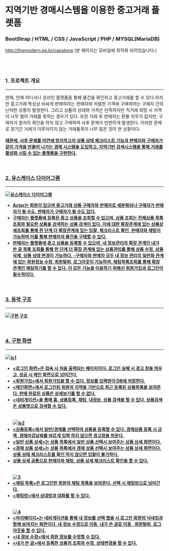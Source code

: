 # 지역기반 경매시스템을 이용한 중고거래 플랫폼
### BootStrap / HTML / CSS / JavaScript / PHP / MYSQL(MariaDB)

http://themodern.pe.kr/capstone (본 페이지는 모바일에 최적화 되어있습니다.)
<br><br><br><br>
### 1. 프로젝트 개요
------------
현재, 언제 어디서나 온라인 플랫폼을 통해 물건을 확인하고 중고거래를 할 수 있다.하지만 중고거래 특성상 비싸게 판매하려는 판매자와 저렴한 가격에 구매하려는 구매자 간의 난처한 상황이 발생한다. 그리고 상품의 상태와 가격은 만족하지만 직거래 희망 시 지역이 너무 멀어 거래를 못하는 경우가 있다. 또한 거래 후 판매자는 환불 의무가 없지만, 구매자가 철저히 확인을 하지 않고 구매하여 사후 문제가 빈번하게 발생한다. 이러한 문제로 장기간 거래가 이루어지지 않는 거래품목이 너무 많은 것이 현 상황이다.<br><br>
<strong><u>  때문에, 사후 문제를 미연에 방지하고자 상품 상태 체크리스트 기능과 판매자와 구매자가 같이 가격을 만들어 나가는 경매 시스템을 도입하고, 지역기반 검색시스템을 통해 거래를 활성화 시킬 수 있는 플랫폼을 구현한다.<br><br><br>

### 2. 유스케이스 다이어그램
------------
![유스케이스 다이어그램](https://user-images.githubusercontent.com/75834395/102696883-00fb2d00-4275-11eb-9170-f95ce0579db2.jpg)
- Actor는 회원이 있으며 중고거래 상품 구매자와 판매자로 세분화되나 구매자가 판매자가 될 수도, 판매자가 구매자가 될 수도 있다.
- 구매자는 플랫폼에 등록된 중고 상품을 조회할 수 있으며, 상품 조회는 전체상품 목록 조회와 필요한 상품을 검색하는 상품 검색이 있다. 이에 대한 확장관계에 있는 상품상세조회를 통해 한 단계 더 확장관계에 있는 입찰, 체크리스트 확인, 판매자와 채팅이 가능하며 이를 통해 판매자의 물건을 구매할 수 있다.
- 판매자는 플랫폼에 중고 상품을 등록할 수 있으며, 내 정보관리의 확장 관계인 내가 쓴 글 목록 조회를 통해 한 단계 더 확장 관계에 있는 상품관리를 통해 상품 수정, 상품 삭제, 상품 상태 변경이 가능하다.
-구매자와 판매자 모두 내 정보 관리의 일반화 관계에 있는 회원정보 수정, 회원탈퇴, 로그아웃이 가능하며, 채팅목록조회를 통해 확장관계인 채팅하기를 할 수 있다. 이 모든 기능을 이용하기 위해선 회원가입과 로그인이 필수적이다.
<br><br><br>

### 3. 동작 구조
------------
![구현 구조](https://user-images.githubusercontent.com/75834395/103204437-b778a500-493a-11eb-9a0d-029d1a1cd76b.jpg)
<br><br><br>

### 4. 구현 화면
------------
![뉴1](https://user-images.githubusercontent.com/75834395/103206178-987c1200-493e-11eb-98a7-e3fd5431534a.jpg)
- <로그인 화면>은 접속 시 처음 출력되는 페이지이다. 로그인 실패 시 경고 창을 띄우고, 성공 시 메인 화면으로 넘어간다.
- <회원가입>에서 회원가입을 할 수 있다. 정보를 입력받아 DB에 저장한다.
- <메인화면>에서 로그인된 회원의 지역을 기반으로 최근 등록된 상품목록을 보여준다. 판매 완료된 상품은 상세보기를 할 수 없다.
- <네비게이션>을 통해 홈, 상품등록, 채팅, 내정보, 상품 검색을 할 수 있다. 상품검색은 상품명으로 검색할 수 있다.
<br><br><br>
![뉴2](https://user-images.githubusercontent.com/75834395/103206179-99ad3f00-493e-11eb-9cd9-f9dffc4be134.jpg)
- <상품등록>에서 일반/경매를 선택하여 상품을 등록할 수 있다. 경매상품 등록 시 금액, 경매마감날짜를 바르게 입력 하지 않으면 경고창을 띄운다.
- <일반 상품 상세>는 상품 목록에서 일반 상품 선택시 보여주는 상품 상세 화면이다.
- <경매 상품 상세>는 상품 목록에서 경매 상품 선택시 보여주는 상품 상세 화면이다. 상품 상태 체크리스트를 확인 하지 않으면 입찰이 불가하다.
- 상품 상세 공통으로 판매자와 채팅, 상품 상세 체크리스트 확인을 할 수 있다.
<br><br><br>
![3](https://user-images.githubusercontent.com/75834395/103170797-7fb22480-488a-11eb-81e3-737ed45e8ae0.jpg)
- <채팅 목록>은 로그인한 회원의 채팅 목록을 보여준다. 선택 시 채팅방으로 넘어간다.
- <채팅방>에서 상대방과 대화를 할 수 있다.
<br><br><br>
![4](https://user-images.githubusercontent.com/75834395/103170798-7fb22480-488a-11eb-88f1-03e2775c3eb1.jpg)
- <마이페이지>는 네비게이션을 통해 내 정보를 선택 했을 시 로그인 회원의 닉네임과 함께 보여지는 화면이다. 내 정보 수정으로 이동, 내가 쓴 글로 이동 , 회원탈퇴, 로그아웃을 할 수 있다.
- <내 정보 수정>에서 회원 정보를 수정할 수 있다.
- <내가 쓴 글>에서 등록한 상품의 조회와 수정, 상태변경을 할 수 있다.
